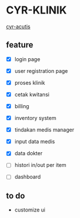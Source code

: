 # CYR-KLINIK
[cyr-acutis](https://cyrdodi.github.io/cyr-acutis/)
## feature
- [x] login page
- [x] user registration page
- [x] proses klinik
- [x] cetak kwitansi
- [x] billing
- [x] inventory system
- [x] tindakan medis manager
- [x] input data medis
- [x] data dokter
- [ ] histori in/out per item
- [ ] dashboard


## to do
- customize ui
